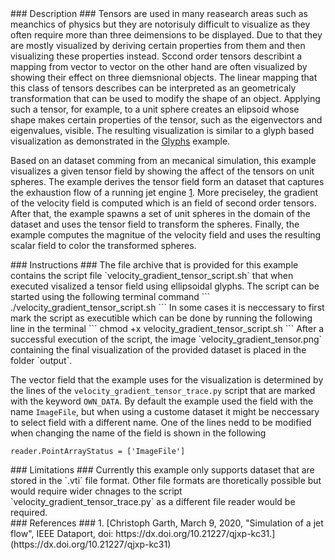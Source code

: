 <div id="description" outline_label="Description" outline_indent="0" markdown="1">
### Description ###
Tensors are used in many reasearch areas such as meanchics of physics but they are notorisuly difficult to visualize as they often require more than three deimensions to be displayed.
Due to that they are mostly visualized by deriving certain properties from them and then visualizing these properties instead.
Sccond order tensors describint a mapping from vector to vector on the other hand are often visualized by showing their effect on three diemsnional objects.
The linear mapping that this class of tensors describes can be interpreted as an geometricaly transformation that can be used to modify the shape of an object.
Applying such a tensor, for example, to a unit sphere creates an elipsoid whose shape makes certain properties of the tensor, such as the eigenvectors and eigenvalues, visible.
The resulting visualization is similar to a glyph based visualization as demonstrated in the <a href="/visualization?name=Glyphs">Glyphs</a> example.

Based on an dataset comming from an mecanical simulation, this example visualizes a given tensor field by showing the affect of the tensors on unit spheres.
The example derives the tensor field form an dataset that captures the exhaustion flow of a running jet engine [1](#reference_dataset).
More preciseley, the gradient of the velocity field is computed which is an field of second order tensors.
After that, the example spawns a set of unit spheres in the domain of the dataset and uses the tensor field to transform the spheres.
Finally, the example computes the magnitue of the velocity field and uses the resulting scalar field to color the transformed spheres.

</div>
<div id="instructions" outline_label="Instructions" outline_indent="0" markdown="1">
### Instructions ###
The file archive that is provided for this example contains the script file `velocity_gradient_tensor_script.sh` that when executed visalized a tensor field using ellipsoidal glyphs.
The script can be started using the following terminal command
```
./velocity_gradient_tensor_script.sh
```
In some cases it is neccessary to first mark the script as executible which can be done by running the following line in the terminal
```
chmod +x velocity_gradient_tensor_script.sh
```
After a successful execution of the script, the image `velocity_gradient_tensor.png` containing the final visualization of the provided dataset is placed in the folder `output`. 

The vector field that the example uses for the visualization is determined by the lines of the `velocity_gradient_tensor_trace.py` script that are marked with the keyword `OWN_DATA`.
By default the example used the field with the name `ImageFile`, but when using a custome dataset it might be neccessary to select field with a different name.
One of the lines nedd to be modified when changing the name of the field is shown in the following
```
reader.PointArrayStatus = ['ImageFile']
```
</div>
<div id="limitations" outline_label="Limitations" outline_indent="0" markdown="1">
### Limitations ###
Currently this example only supports dataset that are stored in the `.vti` file format.
Other file formats are thoretically possible but would require wider chnages to the script `velocity_gradient_tensor_trace.py` as a different file reader would be required.
</div>
<div id="references" outline_label="References" outline_indent="0" markdown="1">
### References ###
1. [<span id="reference_dataset">Christoph Garth, March 9, 2020, "Simulation of a jet flow", IEEE Dataport, doi: https://dx.doi.org/10.21227/qjxp-kc31.</span>](https://dx.doi.org/10.21227/qjxp-kc31)
</div>